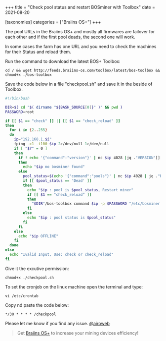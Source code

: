 +++
title = "Check pool status and restart BOSminer with Toolbox"
date = 2021-08-20

[taxonomies] 
categories = ["Braiins OS+"]
+++

The pool URLs in the Braiins OS+ and mostly all firmwares are failover for each other and if the first pool deads, the second one will work.
<!-- more -->
In some cases the farm has one URL and you need to check the machines for their Status and reload them.

Run the command to download the latest BOS+ Toolbox:
```
cd / && wget http://feeds.braiins-os.com/toolbox/latest/bos-toolbox && chmod+x ./bos-toolbox
```

Save the code below in a file "checkpool.sh" and save it in the beside of Toolbox.
```bash
#!/bin/bash

DIR=$( cd "$( dirname "${BASH_SOURCE[0]}" )" && pwd )
PASSWORD=root

if [[ $1 == "check" ]] || [[ $1 == "check_reload" ]]
then
  for i in {2..255}
  do
    ip="192.168.1.$i"
    fping -c1 -t100 $ip 2>/dev/null 1>/dev/null
    if [ "$?" = 0 ]
    then
      if ! echo '{"command":"version"}' | nc $ip 4028 |jq ."VERSION"[]."BOSminer"  | grep -q bosminer
      then
        echo "$ip no bosminer found"
      else
        pool_status=$(echo '{"command":"pools"}' | nc $ip 4028 | jq ."POOLS"[]."Status")
        if [[ $pool_status == 'Dead' ]]
        then
          echo "$ip : pool is $pool_status, Restart miner"
          if [[ $1 == "check_reload" ]]
          then
            "$DIR"/bos-toolbox command $ip -p $PASSWORD "/etc/bosminer.toml && /etc/init.d/bosminer restart"
          fi
        else
          echo "$ip : pool status is $pool_status"
        fi
      fi
    else
      echo "$ip OFFLINE"
    fi
  done
else
  echo "Ivalid Input, Use: check or check_reload"
fi
```

Give it the excutive permission:
```
chmod+x ./checkpool.sh
```

To set the cronjob on the linux machine open the terminal and type:
```
vi /etc/crontab
```

Copy nd paste the code below:
```
*/30 * * * * /checkpool
```

Please let me know if you find any issue. [@airoweb](https://t.me/airoweb)


> Get [Braiins OS+](https://braiins-os.com?utm_source=airoweb) to increase your mining devices efficiency!